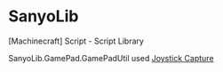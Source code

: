 # SanyoLib
[Machinecraft] Script - Script Library

SanyoLib.GamePad.GamePadUtil used [Joystick Capture](https://github.com/eajtciv/JoystickCapture)
